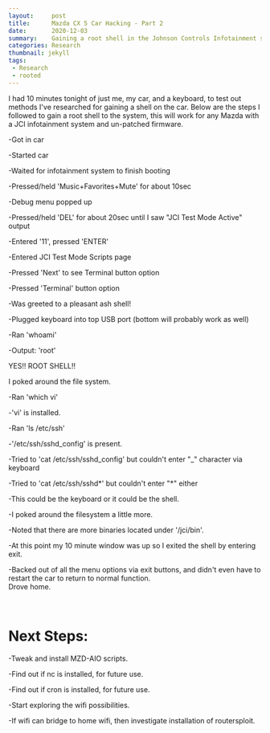 ```yaml
---
layout:     post
title:      Mazda CX 5 Car Hacking - Part 2
date:       2020-12-03 
summary:    Gaining a root shell in the Johnson Controls Infotainment system
categories: Research
thumbnail: jekyll
tags:
 - Research
 - rooted
---
```


I had 10 minutes tonight of just me, my car, and a keyboard, to test out methods I've researched for gaining a shell on the car.  Below are the steps I followed to gain a root shell to the system, this will work for any Mazda with a JCI infotainment system and un-patched firmware.  

-Got in car

-Started car

-Waited for infotainment system to finish booting

-Pressed/held 'Music+Favorites+Mute' for about 10sec

-Debug menu popped up

-Pressed/held 'DEL' for about 20sec until I saw "JCI Test Mode Active" output

-Entered '11', pressed 'ENTER'

-Entered JCI Test Mode Scripts page

-Pressed 'Next' to see Terminal button option

-Pressed 'Terminal' button option

-Was greeted to a pleasant ash shell!

-Plugged keyboard into top USB port (bottom will probably work as well)

-Ran 'whoami'

-Output: 'root'

YES!!  ROOT SHELL!!  

I poked around the file system.  

-Ran 'which vi'

-'vi' is installed.  

-Ran 'ls /etc/ssh'

-'/etc/ssh/sshd_config' is present.

-Tried to 'cat /etc/ssh/sshd_config' but couldn't enter "_" character via keyboard

-Tried to 'cat /etc/ssh/sshd*' but couldn't enter "*" either

-This could be the keyboard or it could be the shell.  

-I poked around the filesystem a little more.  

-Noted that there are more binaries located under '/jci/bin'.  

-At this point my 10 minute window was up so I exited the shell by entering exit.  

-Backed out of all the menu options via exit buttons, and didn't even have to restart the car to return to normal function.  
Drove home.  
<br>
<br>
# Next Steps: 

-Tweak and install MZD-AIO scripts.  

-Find out if nc is installed, for future use.  

-Find out if cron is installed, for future use.  

-Start exploring the wifi possibilities.  

-If wifi can bridge to home wifi, then investigate installation of routersploit.  
